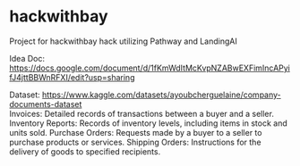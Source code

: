 # hackwithbay
Project for hackwithbay hack utilizing Pathway and LandingAI

Idea Doc: https://docs.google.com/document/d/1fKmWdItMcKvpNZABwEXFimIncAPyifJ4jttBBWnRFXI/edit?usp=sharing

Dataset: https://www.kaggle.com/datasets/ayoubcherguelaine/company-documents-dataset <br>
Invoices: Detailed records of transactions between a buyer and a seller.
Inventory Reports: Records of inventory levels, including items in stock and units sold.
Purchase Orders: Requests made by a buyer to a seller to purchase products or services.
Shipping Orders: Instructions for the delivery of goods to specified recipients.
